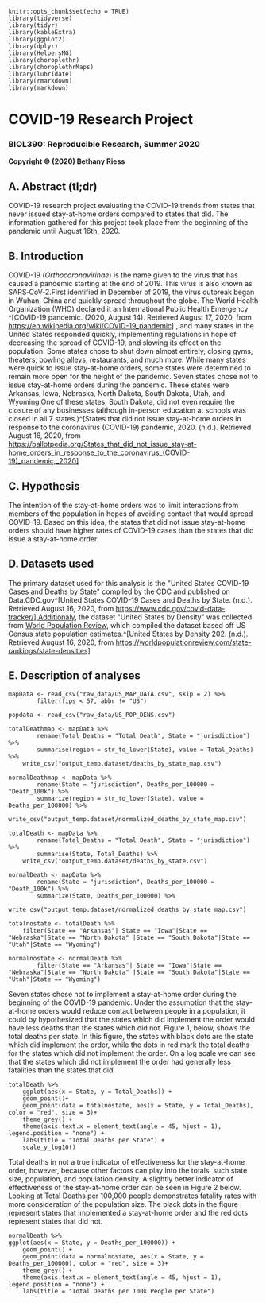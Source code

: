 ```{r setup, include=FALSE}
knitr::opts_chunk$set(echo = TRUE)
library(tidyverse)
library(tidyr)
library(kableExtra)
library(ggplot2)
library(dplyr)
library(HelpersMG)
library(choroplethr)
library(choroplethrMaps)
library(lubridate)
library(rmarkdown)
library(markdown)
```
# COVID-19 Research Project

 <!-- above is project title --> 
 
### BIOL390: Reproducible Research, Summer 2020
**Copyright © (2020) Bethany Riess**
 <!-- above is copyright information -->
 
## A. Abstract (tl;dr)

 <!-- an abstract was labeled above with level two header and printed below --> 
 
COVID-19 research project evaluating the COVID-19 trends from states that never issued stay-at-home orders compared to states that did. The information gathered for this project took place from the beginning of the pandemic until August 16th, 2020.
	
## B. Introduction

 <!-- following the abstract, the header was placed on line 25(above) and the introduction to the project is printed below on line 27  --> 
 
COVID-19 (*Orthocoronavirinae*) is the name given to the virus that has caused a pandemic starting at the end of 2019. This virus is also known as SARS‑CoV‑2.First identified in December of 2019, the virus outbreak began in Wuhan, China and quickly spread throughout the globe. The World Health Organization (WHO) declared it an International Public Health Emergency ^[COVID-19 pandemic. (2020, August 14). Retrieved August 17, 2020, from https://en.wikipedia.org/wiki/COVID-19_pandemic] <!-- Sources were referenced using the footnote addin in the printed discussion. General information for covid-19 was collected from the internet, primarily from wikipedia. --> , and many states in the United States responded quickly, implementing regulations in hope of decreasing the spread of COVID-19, and slowing its effect on the population. Some states chose to shut down almost entirely, closing gyms, theaters, bowling alleys, restaurants, and much more. While many states were quick to issue stay-at-home orders, some states were determined to remain more open for the height of the pandemic. Seven states chose not to issue stay-at-home orders during the pandemic. These states were Arkansas, Iowa, Nebraska, North Dakota, South Dakota, Utah, and Wyoming.One of these states, South Dakota, did not even require the closure of any businesses (although in-person education at schools was closed in all 7 states.)^[States that did not issue stay-at-home orders in response to the coronavirus (COVID-19) pandemic, 2020. (n.d.). Retrieved August 16, 2020, from https://ballotpedia.org/States_that_did_not_issue_stay-at-home_orders_in_response_to_the_coronavirus_(COVID-19)_pandemic,_2020]  <!-- the timeframe of information is from December 2019, until August 16th 2020 which was the most recent data update from the source at the time of completing this project --> 

## C. Hypothesis

 <!-- The hypothesis follows the introduction and is labeled on line 29 as a level 2 header. The actual hypothesis is printed below --> 
The intention of the stay-at-home orders was to limit interactions from members of the population in hopes of avoiding contact that would spread COVID-19. Based on this idea, the states that did not issue stay-at-home orders should have higher rates of COVID-19 cases than the states that did issue a stay-at-home order. 

## D. Datasets used
 <!-- Following the hypothesis is information about the datasets that were used for this project. One data set was taken from the CDC's website (the link is in the project) and the other data set was from World Population Review, which is a website with data sets on population. The information for the population dataset was taken from 2020 Census estimates. --> 
The primary dataset used for this analysis is the "United States COVID-19 Cases and Deaths by State" compiled by the CDC and published on Data.CDC.gov^[United States COVID-19 Cases and Deaths by State. (n.d.). Retrieved August 16, 2020, from https://www.cdc.gov/covid-data-tracker/].Additionaly, the dataset "United States by Density" was collected from [World Population Review](https://worldpopulationreview.com/state-rankings/state-densities), which compiled the dataset based off US Census state population estimates.^[United States by Density 202. (n.d.). Retrieved August 16, 2020, from https://worldpopulationreview.com/state-rankings/state-densities]
 <!-- again, the datasets used are cited using footnotes--> 
 
## E. Description of analyses
 <!-- After the datasets were discussed, a level 2 header marks the description of analyses. The majority of work for this project is in this section. --> 

```{r , message = FALSE, echo = FALSE}
mapData <- read_csv("raw_data/US_MAP_DATA.csv", skip = 2) %>% 
    	filter(fips < 57, abbr != "US")
```
 <!-- using the raw data, I made smaller tables that were easy to reference with new names. I narrowed the raw data into two smaller tibbles tha I worked with for the rest of the project --> 
```{r popdata, message=FALSE,echo=FALSE}
popdata <- read_csv("raw_data/US_POP_DENS.csv")
```

```{r, message=FALSE, echo=FALSE}
totalDeathmap <- mapData %>%
	    rename(Total_Deaths = "Total Death", State = "jurisdiction") %>%
		summarise(region = str_to_lower(State), value = Total_Deaths) %>%
	write_csv("output_temp.dataset/deaths_by_state_map.csv")
```
 <!-- the chunk above this comment narrowed down one of the previous tibbles to an even more specific one which I again gave it's own name and saved it to my folder of more refined data. I then copied and pasted the above chunk below it and edited it to get deaths_per_100000 instead of total deaths. Both of these final datasets originated from the main one colleted off the cdc website  --> 
```{r , message = FALSE, echo = FALSE}
normalDeathmap <- mapData %>% 
		rename(State = "jurisdiction", Deaths_per_100000 = "Death_100k") %>%
        summarize(region = str_to_lower(State), value = Deaths_per_100000) %>%
	write_csv("output_temp.dataset/normalized_deaths_by_state_map.csv")
```

```{r, message=FALSE, echo=FALSE}
totalDeath <- mapData %>%
	    rename(Total_Deaths = "Total Death", State = "jurisdiction") %>%
		summarise(State, Total_Deaths) %>%
	write_csv("output_temp.dataset/deaths_by_state.csv")
```
 <!-- I did the same thing with the above and below chunks as stated in the comment on line 55, but these small datasets are summarized differently since they are not being used for the choropleths --> 
```{r , message = FALSE, echo = FALSE}
normalDeath <- mapData %>% 
		rename(State = "jurisdiction", Deaths_per_100000 = "Death_100k") %>%
        summarize(State, Deaths_per_100000) %>%
	write_csv("output_temp.dataset/normalized_deaths_by_state_map.csv")
```

```{r, statesvector, message=FALSE, echo=FALSE}
totalnostate <- totalDeath %>%
	filter(State == "Arkansas"| State == "Iowa"|State == "Nebraska"|State == "North Dakota" |State == "South Dakota"|State == "Utah"|State == "Wyoming")

normalnostate <- normalDeath %>%
		filter(State == "Arkansas"| State == "Iowa"|State == "Nebraska"|State == "North Dakota" |State == "South Dakota"|State == "Utah"|State == "Wyoming")
```
 <!-- the chunk starting on line 77 allowed me to create two new smaller datasets that I could layer on to a scatter plot by repeating "geom_point". That way I made the points stand out for the countries I was emphasizing. Below, they show as a different color and larger size than the other points. --> 

Seven states chose not to implement a stay-at-home order during the beginning of the COVID-19 pandemic. Under the assumption that the stay-at-home orders would reduce contact between people in a population, it could by hypothesized that the states which did implement the order would have less deaths than the states which did not. Figure 1, below, shows the total deaths per state. In this figure, the states with black dots are the state which did implement the order, while the dots in red mark the total deaths for the states which did not implement the order. On a log scale we can see that the states which did not implement the order had generally less fatalities than the states that did. 

```{r, message=FALSE, echo=FALSE, fig.cap= "**Figure 1:** Total deaths per state. States that did not implement a stay-at-home order are red."}
totalDeath %>%
	ggplot(aes(x = State, y = Total_Deaths)) +
	geom_point()+
	geom_point(data = totalnostate, aes(x = State, y = Total_Deaths), color = "red", size = 3)+
	theme_grey() +
	theme(axis.text.x = element_text(angle = 45, hjust = 1), legend.position = "none") +
	labs(title = "Total Deaths per State") +
	scale_y_log10()
```
 <!-- above is a standard scatter plot piped out of the dataset, but this includes a second "geom_point" that layers on more distinct points for the states I wanted to emphasize. This only worked for me when I piped the plot out of the dataset instead of including the dataset within the path of ggplot. --> 
 <!-- I chose to scale the above graph with log10 because the points were packed to densely to distinguish well before scaling it --> 
Total deaths in not a true indicator of effectiveness for the stay-at-home order, however, because other factors can play into the totals, such state size, population, and population density. A slightly better indicator of effectiveness of the stay-at-home order can be seen in Figure 2 below. Looking at Total Deaths per 100,000 people demonstrates fatality rates with more consideration of the population size. The black dots in the figure represent states that implemented a stay-at-home order and the red dots represent states that did not. 
 <!-- In the chunk below I used the same technique as above to point out the states I was talking about. I did not choose to scale this graph, though, because this way seemed a more accurate representation of the data--> 
```{r, message=FALSE, echo=FALSE, fig.cap= "**Figure 2:** Total deaths per 100k people per state. States that did not implement a stay-at-home order are in red"}
normalDeath %>%
ggplot(aes(x = State, y = Deaths_per_100000)) +
	geom_point() +
	geom_point(data = normalnostate, aes(x = State, y = Deaths_per_100000), color = "red", size = 3)+
	theme_grey() +
	theme(axis.text.x = element_text(angle = 45, hjust = 1), legend.position = "none") +
	labs(title = "Total Deaths per 100k People per State")
```
